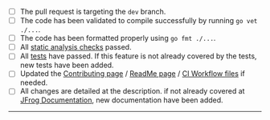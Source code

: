 - [ ] The pull request is targeting the `dev` branch.
- [ ] The code has been validated to compile successfully by running `go vet ./...`.
- [ ] The code has been formatted properly using `go fmt ./...`.
- [ ] All [static analysis checks](https://github.com/jfrog/jfrog-cli-security/actions/workflows/analysis.yml) passed.
- [ ] All [tests](https://github.com/jfrog/jfrog-cli-security/actions/workflows/test.yml) have passed. If this feature is not already covered by the tests, new tests have been added.
- [ ] Updated the [Contributing page](https://github.com/jfrog/jfrog-cli-security/blob/main/CONTRIBUTING.md) / [ReadMe page](https://github.com/jfrog/jfrog-cli-security/blob/main/README.md) / [CI Workflow files](https://github.com/jfrog/jfrog-cli-security/tree/main/.github/workflows) if needed.
- [ ] All changes are detailed at the description. if not already covered at [JFrog Documentation](https://github.com/jfrog/documentation), new documentation have been added.

-----